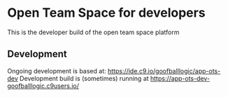 # Open Team Space for developers
This is the developer build of the open team space platform

## Development
Ongoing development is based at: https://ide.c9.io/goofballlogic/app-ots-dev
Development build is (sometimes) running at https://app-ots-dev-goofballlogic.c9users.io/